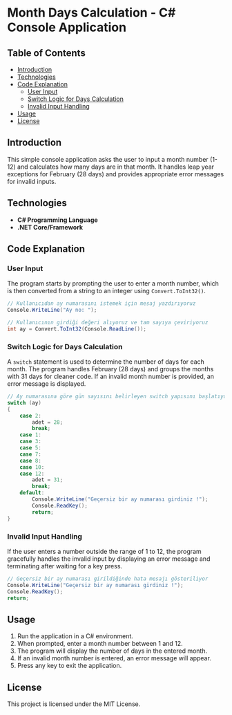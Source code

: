 # Month Days Calculation - C# Console Application

## Table of Contents
- [Introduction](#introduction)
- [Technologies](#technologies)
- [Code Explanation](#code-explanation)
  - [User Input](#user-input)
  - [Switch Logic for Days Calculation](#switch-logic-for-days-calculation)
  - [Invalid Input Handling](#invalid-input-handling)
- [Usage](#usage)
- [License](#license)

## Introduction

This simple console application asks the user to input a month number (1-12) and calculates how many days are in that month. It handles leap year exceptions for February (28 days) and provides appropriate error messages for invalid inputs.

## Technologies

- **C# Programming Language**
- **.NET Core/Framework**

## Code Explanation

### User Input

The program starts by prompting the user to enter a month number, which is then converted from a string to an integer using `Convert.ToInt32()`.

```csharp
// Kullanıcıdan ay numarasını istemek için mesaj yazdırıyoruz
Console.WriteLine("Ay no: ");

// Kullanıcının girdiği değeri alıyoruz ve tam sayıya çeviriyoruz
int ay = Convert.ToInt32(Console.ReadLine());
```

### Switch Logic for Days Calculation

A `switch` statement is used to determine the number of days for each month. The program handles February (28 days) and groups the months with 31 days for cleaner code. If an invalid month number is provided, an error message is displayed.

```csharp
// Ay numarasına göre gün sayısını belirleyen switch yapısını başlatıyoruz
switch (ay)
{
    case 2:
        adet = 28;
        break;
    case 1:
    case 3:
    case 5:
    case 7:
    case 8:
    case 10:
    case 12:
        adet = 31;
        break;
    default:
        Console.WriteLine("Geçersiz bir ay numarası girdiniz !");
        Console.ReadKey();
        return;
}
```

### Invalid Input Handling

If the user enters a number outside the range of 1 to 12, the program gracefully handles the invalid input by displaying an error message and terminating after waiting for a key press.

```csharp
// Geçersiz bir ay numarası girildiğinde hata mesajı gösteriliyor
Console.WriteLine("Geçersiz bir ay numarası girdiniz !");
Console.ReadKey();
return;
```

## Usage

1. Run the application in a C# environment.
2. When prompted, enter a month number between 1 and 12.
3. The program will display the number of days in the entered month.
4. If an invalid month number is entered, an error message will appear.
5. Press any key to exit the application.

## License

This project is licensed under the MIT License.
